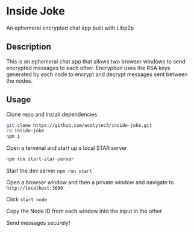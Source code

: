 # Inside Joke

An ephemeral encrypted chat app built with Libp2p

## Description

This is an ephemeral chat app that allows two browser windows to send encrypted messages to each other.  Encryption uses the RSA keys generated by each node to encrypt and decrypt messages sent between the nodes.

## Usage

Clone repo and install dependencies

```bash
git clone https://github.com/acolytec3/inside-joke.git
cd inside-joke
npm i
```

Open a terminal and start up a local STAR server
```bash
npm run start-star-server
```

Start the dev server
`npm run start`

Open a browser window and then a private window and navigate to `http://localhost:3000`

Click `start node`

Copy the Node ID from each window into the input in the other

Send messages securely!



